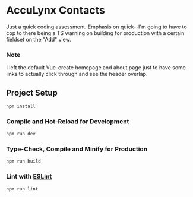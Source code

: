 # AccuLynx Contacts

Just a quick coding assessment. Emphasis on quick--I'm going to have to cop to there being a TS warning on building for production with a certain fieldset on the "Add" view.

### Note
I left the default Vue-create homepage and about page just to have some links to actually click through and see the header overlap.

## Project Setup

```sh
npm install
```

### Compile and Hot-Reload for Development

```sh
npm run dev
```

### Type-Check, Compile and Minify for Production

```sh
npm run build
```

### Lint with [ESLint](https://eslint.org/)

```sh
npm run lint
```
